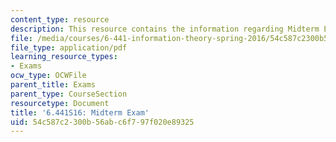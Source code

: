 ```yaml
---
content_type: resource
description: This resource contains the information regarding Midterm Exam.
file: /media/courses/6-441-information-theory-spring-2016/54c587c2300b56abc6f797f020e89325_MIT6_441S16_midterm.pdf
file_type: application/pdf
learning_resource_types:
- Exams
ocw_type: OCWFile
parent_title: Exams
parent_type: CourseSection
resourcetype: Document
title: '6.441S16: Midterm Exam'
uid: 54c587c2-300b-56ab-c6f7-97f020e89325
---
```

